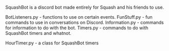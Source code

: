 SquashBot is a discord bot made entirely for Squash and his friends to use.

BotListeners.py - functions to use on certain events.
FunStuff.py     - fun commands to use in conversations on Discord.
Information.py  - commands for information to do with the bot.
Timers.py       - commands to do with SquashBot timers and whatnot.

HourTimer.py    - a class for SquashBot timers